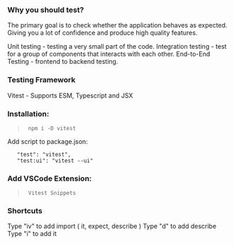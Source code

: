 ### Why you should test?
The primary goal is to check whether the application behaves as expected. Giving you a lot of confidence and produce high quality features.

Unit testing - testing a very small part of the code.
Integration testing - test for a group of components that interacts with each other.
End-to-End Testing - frontend to backend testing.

### Testing Framework
Vitest - Supports ESM, Typescript and JSX

### Installation: 
>      npm i -D vitest

Add script to package.json:
>      
       "test": "vitest",
       "test:ui": "vitest --ui"

### Add VSCode Extension:
>      Vitest Snippets

### Shortcuts
Type "iv" to add import ( it, expect, describe )
Type "d" to add describe
Type "i" to add it

